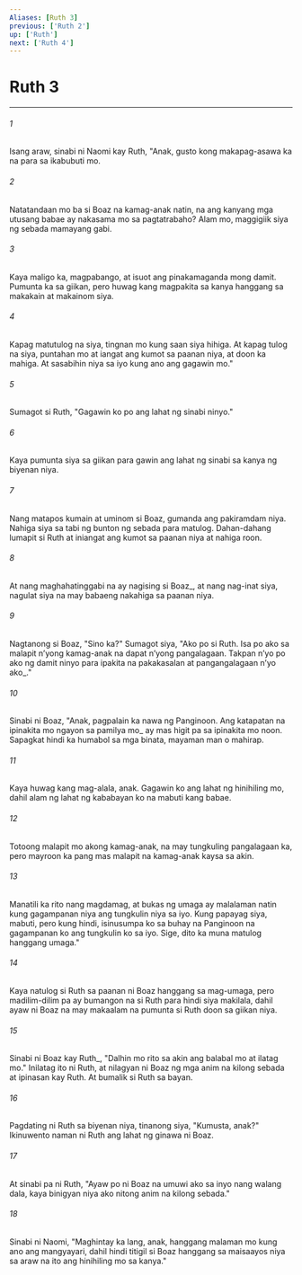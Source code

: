 ```yaml
---
Aliases: [Ruth 3]
previous: ['Ruth 2']
up: ['Ruth']
next: ['Ruth 4']
---
```

# Ruth 3

***






















###### 1 










Isang araw, sinabi ni Naomi kay Ruth, "Anak, gusto kong makapag-asawa ka na para sa ikabubuti mo. 





















###### 2 










Natatandaan mo ba si Boaz na kamag-anak natin, na ang kanyang mga utusang babae ay nakasama mo sa pagtatrabaho? Alam mo, maggigiik siya ng sebada mamayang gabi. 





















###### 3 










Kaya maligo ka, magpabango, at isuot ang pinakamaganda mong damit. Pumunta ka sa giikan, pero huwag kang magpakita sa kanya hanggang sa makakain at makainom siya. 





















###### 4 










Kapag matutulog na siya, tingnan mo kung saan siya hihiga. At kapag tulog na siya, puntahan mo at iangat ang kumot sa paanan niya, at doon ka mahiga. At sasabihin niya sa iyo kung ano ang gagawin mo." 





















###### 5 










Sumagot si Ruth, "Gagawin ko po ang lahat ng sinabi ninyo." 





















###### 6 










Kaya pumunta siya sa giikan para gawin ang lahat ng sinabi sa kanya ng biyenan niya. 





















###### 7 










Nang matapos kumain at uminom si Boaz, gumanda ang pakiramdam niya. Nahiga siya sa tabi ng bunton ng sebada para matulog. Dahan-dahang lumapit si Ruth at iniangat ang kumot sa paanan niya at nahiga roon. 





















###### 8 










At nang maghahatinggabi na ay nagising si Boaz_, at nang nag-inat siya, nagulat siya na may babaeng nakahiga sa paanan niya. 





















###### 9 










Nagtanong si Boaz, "Sino ka?" Sumagot siya, "Ako po si Ruth. Isa po ako sa malapit nʼyong kamag-anak na dapat nʼyong pangalagaan. Takpan nʼyo po ako ng damit ninyo para ipakita na pakakasalan at pangangalagaan nʼyo ako_." 





















###### 10 










Sinabi ni Boaz, "Anak, pagpalain ka nawa ng Panginoon. Ang katapatan na ipinakita mo ngayon sa pamilya mo_ ay mas higit pa sa ipinakita mo noon. Sapagkat hindi ka humabol sa mga binata, mayaman man o mahirap. 





















###### 11 










Kaya huwag kang mag-alala, anak. Gagawin ko ang lahat ng hinihiling mo, dahil alam ng lahat ng kababayan ko na mabuti kang babae. 





















###### 12 










Totoong malapit mo akong kamag-anak, na may tungkuling pangalagaan ka, pero mayroon ka pang mas malapit na kamag-anak kaysa sa akin. 





















###### 13 










Manatili ka rito nang magdamag, at bukas ng umaga ay malalaman natin kung gagampanan niya ang tungkulin niya sa iyo. Kung papayag siya, mabuti, pero kung hindi, isinusumpa ko sa buhay na Panginoon na gagampanan ko ang tungkulin ko sa iyo. Sige, dito ka muna matulog hanggang umaga." 





















###### 14 










Kaya natulog si Ruth sa paanan ni Boaz hanggang sa mag-umaga, pero madilim-dilim pa ay bumangon na si Ruth para hindi siya makilala, dahil ayaw ni Boaz na may makaalam na pumunta si Ruth doon sa giikan niya. 





















###### 15 










Sinabi ni Boaz kay Ruth_, "Dalhin mo rito sa akin ang balabal mo at ilatag mo." Inilatag ito ni Ruth, at nilagyan ni Boaz ng mga anim na kilong sebada at ipinasan kay Ruth. At bumalik si Ruth sa bayan. 





















###### 16 










Pagdating ni Ruth sa biyenan niya, tinanong siya, "Kumusta, anak?" Ikinuwento naman ni Ruth ang lahat ng ginawa ni Boaz. 





















###### 17 










At sinabi pa ni Ruth, "Ayaw po ni Boaz na umuwi ako sa inyo nang walang dala, kaya binigyan niya ako nitong anim na kilong sebada." 





















###### 18 










Sinabi ni Naomi, "Maghintay ka lang, anak, hanggang malaman mo kung ano ang mangyayari, dahil hindi titigil si Boaz hanggang sa maisaayos niya sa araw na ito ang hinihiling mo sa kanya."
